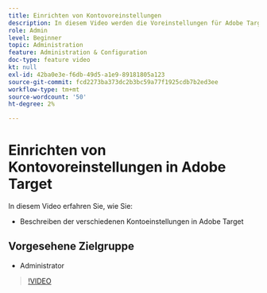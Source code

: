 ```yaml
---
title: Einrichten von Kontovoreinstellungen
description: In diesem Video werden die Voreinstellungen für Adobe Target-Konten beschrieben. In diesem Video erfahren Sie, wie sich unterschiedliche Einstellungen auf Adobe Target auswirken.
role: Admin
level: Beginner
topic: Administration
feature: Administration & Configuration
doc-type: feature video
kt: null
exl-id: 42ba0e3e-f6db-49d5-a1e9-89181805a123
source-git-commit: fcd2273ba373dc2b3bc59a77f1925cdb7b2ed3ee
workflow-type: tm+mt
source-wordcount: '50'
ht-degree: 2%

---
```


# Einrichten von Kontovoreinstellungen in Adobe Target

In diesem Video erfahren Sie, wie Sie:

* Beschreiben der verschiedenen Kontoeinstellungen in Adobe Target

## Vorgesehene Zielgruppe

* Administrator

>[!VIDEO](https://video.tv.adobe.com/v/17379/?quality=12)
